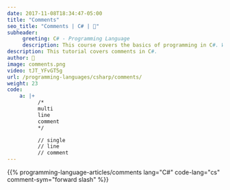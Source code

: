 ```yaml
---
date: 2017-11-08T18:34:47-05:00
title: "Comments"
seo_title: "Comments | C# | 🦒"
subheader:
     greeting: C# - Programming Language
     description: This course covers the basics of programming in C#. Work your way through the videos/articles and I'll teach you everything you need to know to start your programming journey!
description: This tutorial covers comments in C#.
author: 🦒
image: comments.png
video: tJT_YFvGT5g
url: /programming-languages/csharp/comments/
weight: 23
code:
    a: |+
          /*
          multi
          line
          comment
          */

          // single
          // line
          // comment
---
```


{{% programming-language-articles/comments lang="C#" code-lang="cs" comment-sym="forward slash" %}}
